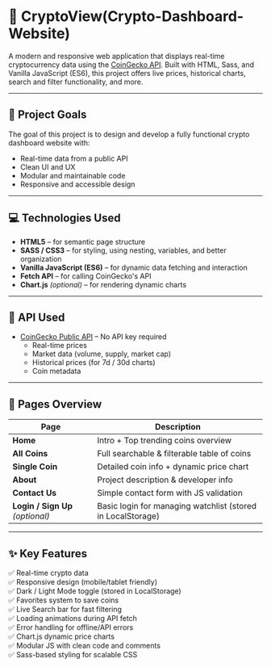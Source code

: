# 🚀 CryptoView(Crypto-Dashboard-Website)

A modern and responsive web application that displays real-time cryptocurrency data using the [CoinGecko API](https://www.coingecko.com/en/api). Built with HTML, Sass, and Vanilla JavaScript (ES6), this project offers live prices, historical charts, search and filter functionality, and more.

---

## 🎯 Project Goals

The goal of this project is to design and develop a fully functional crypto dashboard website with:

- Real-time data from a public API  
- Clean UI and UX  
- Modular and maintainable code  
- Responsive and accessible design  

---

## 💻 Technologies Used

- **HTML5** – for semantic page structure  
- **SASS / CSS3** – for styling, using nesting, variables, and better organization  
- **Vanilla JavaScript (ES6)** – for dynamic data fetching and interaction  
- **Fetch API** – for calling CoinGecko's API  
- **Chart.js** *(optional)* – for rendering dynamic charts  

---

## 🔗 API Used

- [CoinGecko Public API](https://www.coingecko.com/en/api) – No API key required  
  - Real-time prices  
  - Market data (volume, supply, market cap)  
  - Historical prices (for 7d / 30d charts)  
  - Coin metadata  

---

## 📄 Pages Overview

| Page              | Description |
|-------------------|-------------|
| **Home**          | Intro + Top trending coins overview |
| **All Coins**     | Full searchable & filterable table of coins |
| **Single Coin**   | Detailed coin info + dynamic price chart |
| **About**         | Project description & developer info |
| **Contact Us**    | Simple contact form with JS validation |
| **Login / Sign Up** *(optional)* | Basic login for managing watchlist (stored in LocalStorage) |

---

## ✨ Key Features

✅ Real-time crypto data  
✅ Responsive design (mobile/tablet friendly)  
✅ Dark / Light Mode toggle (stored in LocalStorage)  
✅ Favorites system to save coins  
✅ Live Search bar for fast filtering  
✅ Loading animations during API fetch  
✅ Error handling for offline/API errors  
✅ Chart.js dynamic price charts  
✅ Modular JS with clean code and comments  
✅ Sass-based styling for scalable CSS  
